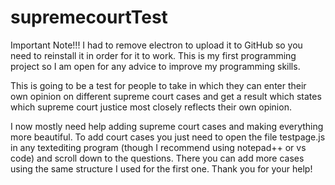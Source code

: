 # supremecourtTest
Important Note!!!
I had to remove electron to upload it to GitHub so you need to reinstall it in order for it to work.
This is my first programming project so I am open for any advice to improve my programming skills.


This is going to be a test for people to take in which they can enter their own opinion on different supreme court cases and
get a result which states which supreme court justice most closely reflects their own opinion.


I now mostly need help adding supreme court cases and making everything more beautiful.
To add court cases you just need to open the file testpage.js in any textediting program (though I recommend using notepad++ or vs code) and scroll down to the questions.
There you can add more cases using the same structure I used for the first one. Thank you for your help!
